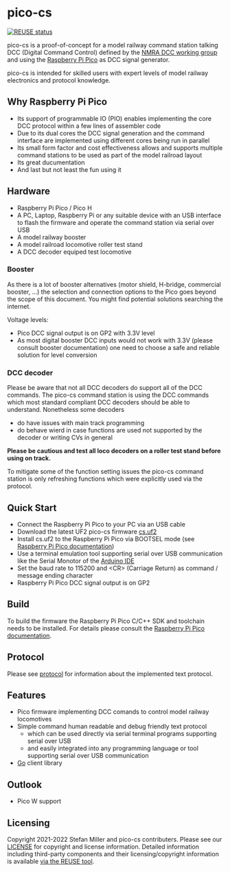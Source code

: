 # pico-cs

[![REUSE status](https://api.reuse.software/badge/github.com/pico-cs/firmware)](https://api.reuse.software/info/github.com/pico-cs/firmware)

pico-cs is a proof-of-concept for a model railway command station talking DCC (Digital Command Control) defined by the [NMRA DCC working group](https://www.nmra.org/dcc-working-group) and using the [Raspberry Pi Pico](https://www.raspberrypi.com/products/raspberry-pi-pico/) as DCC signal generator.

pico-cs is intended for skilled users with expert levels of model railway electronics and protocol knowledge.

## Why Raspberry Pi Pico

- Its support of programmable IO (PIO) enables implementing the core DCC protocol within a few lines of assembler code
- Due to its dual cores the DCC signal generation and the command interface are implemented using different cores being run in parallel
- Its small form factor and cost effectiveness allows and supports multiple command stations to be used as part of the model railroad layout
- Its great ducumentation 
- And last but not least the fun using it

## Hardware

- Raspberry Pi Pico / Pico H
- A PC, Laptop, Raspberry Pi or any suitable device with an USB interface to flash the firmware and operate the command station via serial over USB
- A model railway booster
- A model railroad locomotive roller test stand
- A DCC decoder equiped test locomotive

### Booster

As there is a lot of booster alternatives (motor shield, H-bridge, commercial booster, ...) the selection and connection options to the Pico goes beyond the scope of this document. You might find potential solutions searching the internet.

Voltage levels:
- Pico DCC signal output is on GP2 with 3.3V level
- As most digital booster DCC inputs would not work with 3.3V (please consult booster documentation) one need to choose a safe and reliable solution for level conversion

### DCC decoder

Please be aware that not all DCC decoders do support all of the DCC commands. The pico-cs command station is using the DCC commands which most standard compliant DCC decoders should be able to understand. Nonetheless some decoders 
- do have issues with main track programming
- do behave wierd in case functions are used not supported by the decoder or writing CVs in general

**Please be cautious and test all loco decoders on a roller test stand before using on track.**

To mitigate some of the function setting issues the pico-cs command station is only refreshing functions which were explicitly used via the protocol.

## Quick Start

- Connect the Raspberry Pi Pico to your PC via an USB cable
- Download the latest UF2 pico-cs firmware [cs.uf2](https://github.com/pico-cs/firmware/releases)
- Install cs.uf2 to the Raspberry Pi Pico via BOOTSEL mode (see [Raspberry Pi Pico documentation](https://www.raspberrypi.com/documentation/microcontrollers/raspberry-pi-pico.html))
- Use a terminal emulation tool supporting serial over USB communication like the Serial Monotor of the [Arduino IDE](https://www.arduino.cc/en/software)
- Set the baud rate to 115200 and \<CR\> (Carriage Return) as command / message ending character
- Raspberry Pi Pico DCC signal output is on GP2

## Build

To build the firmware the Raspberry Pi Pico C/C++ SDK and toolchain needs to be installed. For details please consult the [Raspberry Pi Pico documentation](https://www.raspberrypi.com/documentation/microcontrollers/raspberry-pi-pico.html).


## Protocol

Please see [protocol](protocol.md) for information about the implemented text protocol.

## Features

- Pico firmware implementing DCC comands to control model railway locomotives
- Simple command human readable and debug friendly text protocol
  - which can be used directly via serial terminal programs supporting serial over USB
  - and easily integrated into any programming language or tool supporting serial over USB communication
- [Go](https://go.dev/) client library

## Outlook

- Pico W support 

## Licensing

Copyright 2021-2022 Stefan Miller and pico-cs contributers. Please see our [LICENSE](LICENSE.md) for copyright and license information. Detailed information including third-party components and their licensing/copyright information is available [via the REUSE tool](https://api.reuse.software/info/github.com/stfnmllr/pico-cs).
